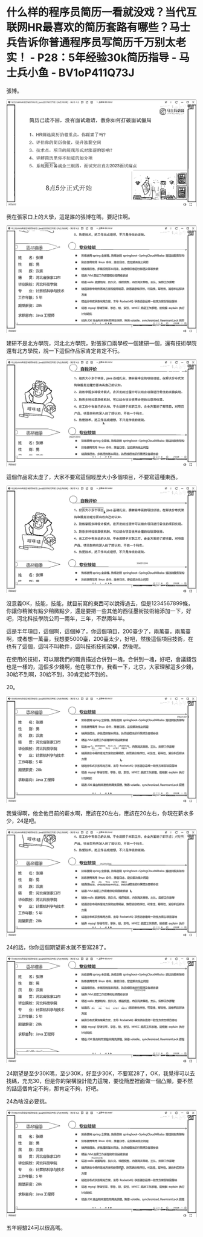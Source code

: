 # 什么样的程序员简历一看就没戏？当代互联网HR最喜欢的简历套路有哪些？马士兵告诉你普通程序员写简历千万别太老实！ - P28：5年经验30k简历指导 - 马士兵小鱼 - BV1oP411Q73J

張博。

![](img/9a27072ada6cc5ed70c194bf8b622f82_1.png)

我在張家口上的大學，這是誰的張博在嗎，要記住啊。

![](img/9a27072ada6cc5ed70c194bf8b622f82_3.png)

建研不是北方學院，河北北方學院，對張家口兩學校一個建研一個，還有技術學院還有北方學院，說一下這個作品家肯定肯定不行。

![](img/9a27072ada6cc5ed70c194bf8b622f82_5.png)

這個作品寫太虛了，大家不要寫這個經歷大小多個項目，不要寫這種東西。

![](img/9a27072ada6cc5ed70c194bf8b622f82_7.png)

沒意義OK，技能，技能，就目前寫的東西可以說得過去，但是1234567899條，你讓你稍微有點少稍微點少，還是要把一些其他的西征墨街技術給添加一下，好吧，河北科技學院公司一兩年，三年，不然兩年半。

這是半年項目，這個啊，這個掉了，你這個項目，200臺少了，兩萬臺，兩萬臺啊，或者想一萬臺，我想要5000臺，200臺太少，好吧，然後這個項目技術，在也有了這個，這叫不叫軟件，這叫技術技術架構，然後呢。

在使用的技術，可以跟我們的職責描述合併到一塊，合併到一塊，好吧，會議錢包也是一樣的，這個多少錢啊，他在哪工作，我看一下，北京，大家理解這多少錢，30給不到啊，30給不到，30肯定給不到的。

20。

![](img/9a27072ada6cc5ed70c194bf8b622f82_9.png)

我覺得啊，他金他目前的薪水啊，應該在20左右，應該在20左右，你現在薪水多少，24是吧。

![](img/9a27072ada6cc5ed70c194bf8b622f82_11.png)

24的話，你你這個期望薪水就不要寫28了。

![](img/9a27072ada6cc5ed70c194bf8b622f82_13.png)

24期望是至少30K嗎，至少30K，好至少30K，不要寫28了，OK，我覺得可以去找碼，充充30，但是你的架構設計能力這塊，要從簡歷裡面做一個凸顯，要不然的話這個肯定不夠，那肯定不夠，好吧。

24為啥沒必要挑。

![](img/9a27072ada6cc5ed70c194bf8b622f82_15.png)

五年經驗24可以很高嗎。